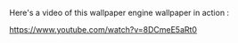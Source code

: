 Here's a video of this wallpaper engine wallpaper in action :

https://www.youtube.com/watch?v=8DCmeE5aRt0
